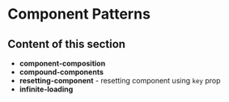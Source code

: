 # Component Patterns

## Content of this section

- **component-composition**
- **compound-components**
- **resetting-component** - resetting component using `key` prop
- **infinite-loading**
